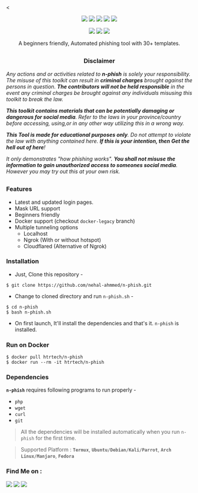 <!-- n-phish -->

<
<p align="center">
  <img src="https://img.shields.io/badge/Version-2.2-green?style=for-the-badge">
  <img src="https://img.shields.io/github/license/nehal-ahmmed/n-phish?style=for-the-badge">
  <img src="https://img.shields.io/github/stars/nehal-ahmmed/n-phish?style=for-the-badge">
  <img src="https://img.shields.io/github/issues/nehal-ahmmed/n-phish?color=red&style=for-the-badge">
  <img src="https://img.shields.io/github/forks/nehal-ahmmed/n-phish?color=teal&style=for-the-badge">
  </p>

<p align="center">
  <img src="https://img.shields.io/badge/Author-Nehal--Ahmmed-cyan?style=flat-square">
  <img src="https://img.shields.io/badge/Open%20Source-Yes-cyan?style=flat-square">
  <img src="https://img.shields.io/badge/Written%20In-Bash-cyan?style=flat-square">
</p>

<p align="center">A beginners friendly, Automated phishing tool with 30+ templates.</p>

##

<h3><p align="center">Disclaimer</p></h3>

<i>Any actions and or activities related to <b>n-phish</b> is solely your responsibility. The misuse of this toolkit can result in <b>criminal charges</b> brought against the persons in question. <b>The contributors will not be held responsible</b> in the event any criminal charges be brought against any individuals misusing this toolkit to break the law.

<b>This toolkit contains materials that can be potentially damaging or dangerous for social media</b>. Refer to the laws in your province/country before accessing, using,or in any other way utilizing this in a wrong way.

<b>This Tool is made for educational purposes only</b>. Do not attempt to violate the law with anything contained here. <b>If this is your intention, then Get the hell out of here</b>!

It only demonstrates "how phishing works". <b>You shall not misuse the information to gain unauthorized access to someones social media</b>. However you may try out this at your own risk.</i>

##

### Features

- Latest and updated login pages.
- Mask URL support 
- Beginners friendly
- Docker support (checkout `docker-legacy` branch)
- Multiple tunneling options
  - Localhost
  - Ngrok (With or without hotspot)
  - Cloudflared (Alternative of Ngrok)


### Installation

- Just, Clone this repository -
```
$ git clone https://github.com/nehal-ahmmed/n-phish.git
```

- Change to cloned directory and run `n-phish.sh` -
```
$ cd n-phish
$ bash n-phish.sh
```

- On first launch, It'll install the dependencies and that's it. `n-phish` is installed.

### Run on Docker
```
$ docker pull htrtech/n-phish
$ docker run --rm -it htrtech/n-phish
```

### Dependencies

**`n-phish`** requires following programs to run properly - 
- `php`
- `wget`
- `curl`
- `git`

> All the dependencies will be installed automatically when you run `n-phish` for the first time.

> Supported Platform : **`Termux`**, **`Ubuntu/Debian/Kali/Parrot`**, **`Arch Linux/Manjaro`**, **`Fedora`**






### Find Me on :
<p align="left">
  <a href="https://github.com/nehal-ahmmed" target="_blank"><img src="https://img.shields.io/badge/Github-Nehal--Ahmmed-green?style=for-the-badge&logo=github"></a>
  <a href="https://www.instagram.com/nehalahmed.10" target="_blank"><img src="https://img.shields.io/badge/IG-%40nehalahmed.10-red?style=for-the-badge&logo=instagram"></a>
  <a href="https://m.me/weird.nehal" target="_blank"><img src="https://img.shields.io/badge/Chat-Messenger-blue?style=for-the-badge&logo=messenger"></a>
</p>

